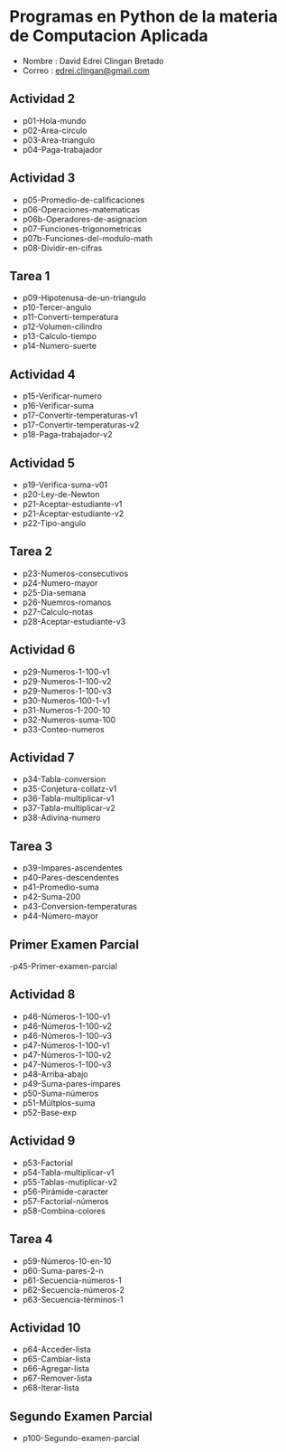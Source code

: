 # Programas en Python de la materia de Computacion Aplicada

- Nombre : David Edrei Clingan Bretado
- Correo : edrei.clingan@gmail.com

## Actividad 2
- p01-Hola-mundo
- p02-Area-circulo
- p03-Area-triangulo
- p04-Paga-trabajador

## Actividad 3
- p05-Promedio-de-calificaciones
- p06-Operaciones-matematicas
- p06b-Operadores-de-asignacion
- p07-Funciones-trigonometricas
- p07b-Funciones-del-modulo-math
- p08-Dividir-en-cifras

## Tarea 1
- p09-Hipotenusa-de-un-triangulo
- p10-Tercer-angulo
- p11-Converti-temperatura
- p12-Volumen-cilindro
- p13-Calculo-tiempo
- p14-Numero-suerte

## Actividad 4
- p15-Verificar-numero
- p16-Verificar-suma
- p17-Convertir-temperaturas-v1
- p17-Convertir-temperaturas-v2
- p18-Paga-trabajador-v2

## Actividad 5
- p19-Verifica-suma-v01
- p20-Ley-de-Newton
- p21-Aceptar-estudiante-v1
- p21-Aceptar-estudiante-v2
- p22-Tipo-angulo

## Tarea 2
- p23-Numeros-consecutivos
- p24-Numero-mayor
- p25-Dia-semana
- p26-Nuemros-romanos
- p27-Calculo-notas
- p28-Aceptar-estudiante-v3


## Actividad 6
- p29-Numeros-1-100-v1
- p29-Numeros-1-100-v2
- p29-Numeros-1-100-v3
- p30-Numeros-100-1-v1
- p31-Numeros-1-200-10
- p32-Numeros-suma-100
- p33-Conteo-numeros

## Actividad 7
- p34-Tabla-conversion
- p35-Conjetura-collatz-v1
- p36-Tabla-multiplicar-v1
- p37-Tabla-multiplicar-v2
- p38-Adivina-numero

## Tarea 3
- p39-Impares-ascendentes
- p40-Pares-descendentes
- p41-Promedio-suma
- p42-Suma-200
- p43-Conversion-temperaturas
- p44-Número-mayor

## Primer Examen Parcial
-p45-Primer-examen-parcial

## Actividad 8
- p46-Números-1-100-v1
- p46-Números-1-100-v2
- p46-Números-1-100-v3
- p47-Números-1-100-v1
- p47-Números-1-100-v2
- p47-Números-1-100-v3
- p48-Arriba-abajo
- p49-Suma-pares-impares
- p50-Suma-números
- p51-Múltplos-suma
- p52-Base-exp

## Actividad 9
- p53-Factorial
- p54-Tabla-multiplicar-v1
- p55-Tablas-mutiplicar-v2
- p56-Pirámide-caracter
- p57-Factorial-números
- p58-Combina-colores

## Tarea 4
- p59-Números-10-en-10
- p60-Suma-pares-2-n
- p61-Secuencia-números-1
- p62-Secuencia-números-2
- p63-Secuencia-términos-1

## Actividad 10
- p64-Acceder-lista
- p65-Cambiar-lista
- p66-Agregar-lista
- p67-Remover-lista
- p68-Iterar-lista

## Segundo Examen Parcial
- p100-Segundo-examen-parcial